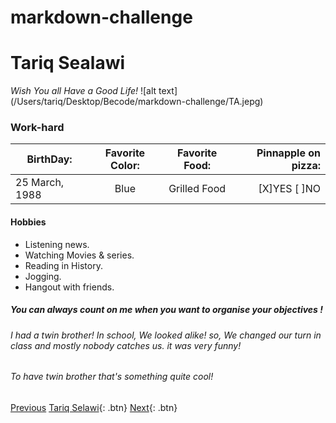 # markdown-challenge

# Tariq Sealawi #
*Wish You all Have a Good Life!*
![alt text] (/Users/tariq/Desktop/Becode/markdown-challenge/TA.jepg)
### Work-hard ###

| BirthDay: | Favorite Color:| Favorite Food:| Pinnapple on pizza:| 
| ----------|:-------:|:--------:| ------------:|
| 25 March, 1988| Blue | Grilled Food|[X]YES [ ]NO|

#### Hobbies
* Listening news.
* Watching Movies & series. 
* Reading in History. 
* Jogging. 
* Hangout with friends.  

##### You can always count on me when you want to organise your objectives !

###### I had a twin brother! In school, We looked alike! so, We changed our turn in class and mostly nobody catches us. it was very funny!
###### To have twin brother that's something quite cool!

[Previous](http://www.google.com)
[Tariq Selawi](https://github.com/Tselawi/markdown-challenge.git){: .btn}
[Next](http://www.google.com){: .btn}